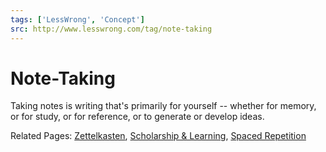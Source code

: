 ```yaml
---
tags: ['LessWrong', 'Concept']
src: http://www.lesswrong.com/tag/note-taking
---
```


# Note-Taking
Taking notes is writing that's primarily for yourself -- whether for memory, or for study, or for reference, or to generate or develop ideas. 

Related Pages: [Zettelkasten](https://www.lesswrong.com/tag/zettelkasten), [Scholarship & Learning](https://www.lesswrong.com/tag/scholarship-and-learning), [Spaced Repetition](https://www.lesswrong.com/tag/spaced-repetition)

